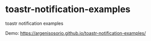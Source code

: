 # toastr-notification-examples

toastr notification examples

Demo: https://argenisosorio.github.io/toastr-notification-examples/
